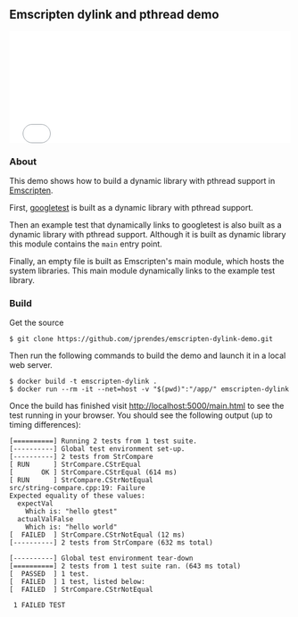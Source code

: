 ## Emscripten dylink and pthread demo

<iframe src="./build/embedded.html" style="width:100%; height: 200px; border: none;"></iframe>

### About

This demo shows how to build a dynamic library with pthread support in [Emscripten](https://emscripten.org/).

First, [googletest](https://github.com/google/googletest/) is built as a dynamic library with pthread support.

Then an example test that dynamically links to googletest is also built as a dynamic library with pthread support. Although it is built as dynamic library this module contains the `main` entry point.

Finally, an empty file is built as Emscripten's main module, which hosts the system libraries. This main module dynamically links to the example test library.

### Build

Get the source

```
$ git clone https://github.com/jprendes/emscripten-dylink-demo.git
```

Then run the following commands to build the demo and launch it in a local web server.

```
$ docker build -t emscripten-dylink .
$ docker run --rm -it --net=host -v "$(pwd)":"/app/" emscripten-dylink
```

Once the build has finished visit [http://localhost:5000/main.html](http://localhost:5000/main.html) to see the test running in your browser. You should see the following output (up to timing differences):

```
[==========] Running 2 tests from 1 test suite.
[----------] Global test environment set-up.
[----------] 2 tests from StrCompare
[ RUN      ] StrCompare.CStrEqual
[       OK ] StrCompare.CStrEqual (614 ms)
[ RUN      ] StrCompare.CStrNotEqual
src/string-compare.cpp:19: Failure
Expected equality of these values:
  expectVal
    Which is: "hello gtest"
  actualValFalse
    Which is: "hello world"
[  FAILED  ] StrCompare.CStrNotEqual (12 ms)
[----------] 2 tests from StrCompare (632 ms total)

[----------] Global test environment tear-down
[==========] 2 tests from 1 test suite ran. (643 ms total)
[  PASSED  ] 1 test.
[  FAILED  ] 1 test, listed below:
[  FAILED  ] StrCompare.CStrNotEqual

 1 FAILED TEST
```
